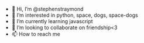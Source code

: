 - 👋 Hi, I’m @stephenstraymond
- 👀 I’m interested in python, space, dogs, space-dogs
- 🌱 I’m currently learning javascript
- 💞️ I’m looking to collaborate on friendship<3
- 📫 How to reach me 

